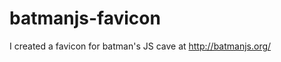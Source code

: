 batmanjs-favicon
================

I created a favicon for batman's JS cave at http://batmanjs.org/ 